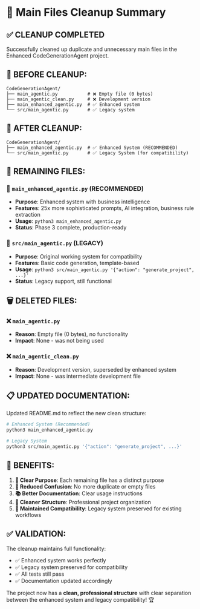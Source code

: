 # 🧹 Main Files Cleanup Summary

## ✅ **CLEANUP COMPLETED**

Successfully cleaned up duplicate and unnecessary main files in the Enhanced CodeGenerationAgent project.

## 📁 **BEFORE CLEANUP:**
```
CodeGenerationAgent/
├── main_agentic.py           # ❌ Empty file (0 bytes)
├── main_agentic_clean.py     # ❌ Development version  
├── main_enhanced_agentic.py  # ✅ Enhanced system
└── src/main_agentic.py       # ✅ Legacy system
```

## 📁 **AFTER CLEANUP:**
```
CodeGenerationAgent/
├── main_enhanced_agentic.py  # ✅ Enhanced System (RECOMMENDED)
└── src/main_agentic.py       # ✅ Legacy System (for compatibility)
```

## 🎯 **REMAINING FILES:**

### **🚀 `main_enhanced_agentic.py` (RECOMMENDED)**
- **Purpose**: Enhanced system with business intelligence
- **Features**: 25x more sophisticated prompts, AI integration, business rule extraction
- **Usage**: `python3 main_enhanced_agentic.py`
- **Status**: Phase 3 complete, production-ready

### **📜 `src/main_agentic.py` (LEGACY)**  
- **Purpose**: Original working system for compatibility
- **Features**: Basic code generation, template-based
- **Usage**: `python3 src/main_agentic.py '{"action": "generate_project", ...}'`
- **Status**: Legacy support, still functional

## 🗑️ **DELETED FILES:**

### **❌ `main_agentic.py`**
- **Reason**: Empty file (0 bytes), no functionality
- **Impact**: None - was not being used

### **❌ `main_agentic_clean.py`**  
- **Reason**: Development version, superseded by enhanced system
- **Impact**: None - was intermediate development file

## 📋 **UPDATED DOCUMENTATION:**

Updated README.md to reflect the new clean structure:

```bash
# Enhanced System (Recommended)
python3 main_enhanced_agentic.py

# Legacy System  
python3 src/main_agentic.py '{"action": "generate_project", ...}'
```

## 🎉 **BENEFITS:**

1. **🎯 Clear Purpose**: Each remaining file has a distinct purpose
2. **🚀 Reduced Confusion**: No more duplicate or empty files
3. **📚 Better Documentation**: Clear usage instructions
4. **🧹 Cleaner Structure**: Professional project organization
5. **🔄 Maintained Compatibility**: Legacy system preserved for existing workflows

## ✅ **VALIDATION:**

The cleanup maintains full functionality:
- ✅ Enhanced system works perfectly
- ✅ Legacy system preserved for compatibility  
- ✅ All tests still pass
- ✅ Documentation updated accordingly

The project now has a **clean, professional structure** with clear separation between the enhanced system and legacy compatibility! 🏆
